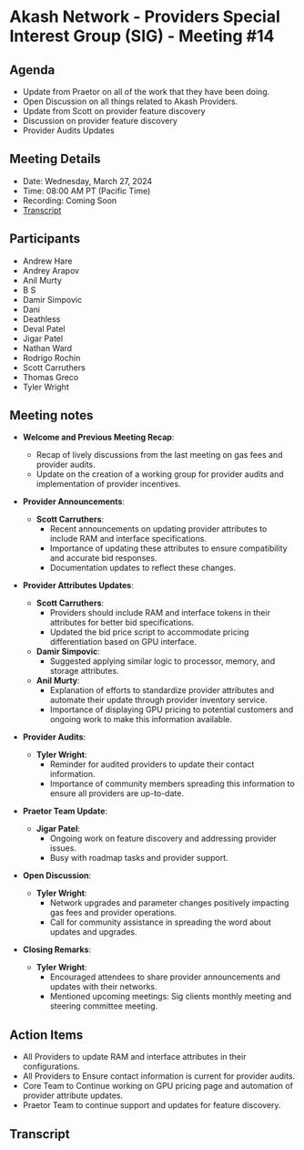 # Akash Network - Providers Special Interest Group (SIG) - Meeting #14

## Agenda
- Update from Praetor on all of the work that they have been doing. 
- Open Discussion on all things related to Akash Providers.
- Update from Scott on provider feature discovery
- Discussion on provider feature discovery 
- Provider Audits Updates

## Meeting Details
- Date: Wednesday, March 27, 2024
- Time: 08:00 AM PT (Pacific Time)
- Recording: Coming Soon
- [Transcript](#transcript)

## Participants
- Andrew Hare
- Andrey Arapov
- Anil Murty
- B S
- Damir Simpovic
- Dani
- Deathless
- Deval Patel
- Jigar Patel
- Nathan Ward
- Rodrigo Rochin
- Scott Carruthers
- Thomas Greco
- Tyler Wright
  
## Meeting notes
- **Welcome and Previous Meeting Recap**:
  - Recap of lively discussions from the last meeting on gas fees and provider audits.
  - Update on the creation of a working group for provider audits and implementation of provider incentives.

- **Provider Announcements**:
  - **Scott Carruthers**:
    - Recent announcements on updating provider attributes to include RAM and interface specifications.
    - Importance of updating these attributes to ensure compatibility and accurate bid responses.
    - Documentation updates to reflect these changes.

- **Provider Attributes Updates**:
  - **Scott Carruthers**:
    - Providers should include RAM and interface tokens in their attributes for better bid specifications.
    - Updated the bid price script to accommodate pricing differentiation based on GPU interface.
  - **Damir Simpovic**:
    - Suggested applying similar logic to processor, memory, and storage attributes.
  - **Anil Murty**:
    - Explanation of efforts to standardize provider attributes and automate their update through provider inventory service.
    - Importance of displaying GPU pricing to potential customers and ongoing work to make this information available.

- **Provider Audits**:
  - **Tyler Wright**:
    - Reminder for audited providers to update their contact information.
    - Importance of community members spreading this information to ensure all providers are up-to-date.

- **Praetor Team Update**:
  - **Jigar Patel**:
    - Ongoing work on feature discovery and addressing provider issues.
    - Busy with roadmap tasks and provider support.

- **Open Discussion**:
  - **Tyler Wright**:
    - Network upgrades and parameter changes positively impacting gas fees and provider operations.
    - Call for community assistance in spreading the word about updates and upgrades.

- **Closing Remarks**:
  - **Tyler Wright**:
    - Encouraged attendees to share provider announcements and updates with their networks.
    - Mentioned upcoming meetings: Sig clients monthly meeting and steering committee meeting.

## Action Items
- All Providers  to update RAM and interface attributes in their configurations.
- All Providers  to Ensure contact information is current for provider audits.
- Core Team to Continue working on GPU pricing page and automation of provider attribute updates.
- Praetor Team to continue support and updates for feature discovery.
## Transcript
